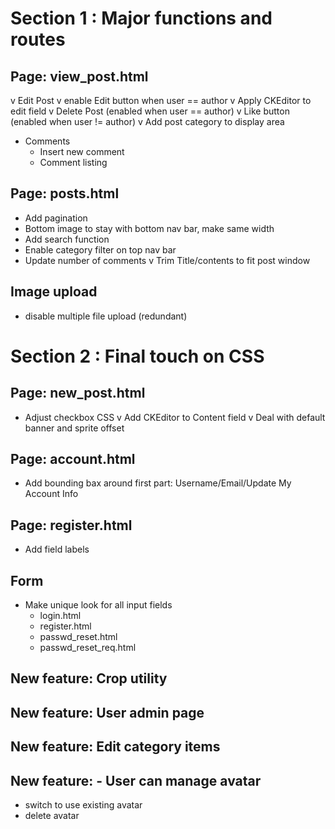 # Section 1 : Major functions and routes

## Page: view_post.html
v Edit Post
  v enable Edit button when user == author
  v Apply CKEditor to edit field
v Delete Post (enabled when user == author)
v Like button (enabled when user != author)
v Add post category to display area
- Comments
  - Insert new comment
  - Comment listing

## Page: posts.html
- Add pagination
- Bottom image to stay with bottom nav bar, make same width
- Add search function
- Enable category filter on top nav bar
- Update number of comments
v Trim Title/contents to fit post window

## Image upload
- disable multiple file upload (redundant)

# Section 2 : Final touch on CSS

## Page: new_post.html
- Adjust checkbox CSS
v Add CKEditor to Content field
v Deal with default banner and sprite offset

## Page: account.html
- Add bounding bax around first part: Username/Email/Update My Account Info

## Page: register.html
- Add field labels

## Form
- Make unique look for all input fields
  - login.html
  - register.html
  - passwd_reset.html
  - passwd_reset_req.html

## New feature: Crop utility
## New feature: User admin page
## New feature: Edit category items
## New feature: - User can manage avatar
  - switch to use existing avatar
  - delete avatar
